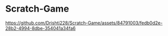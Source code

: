 # Scratch-Game



https://github.com/Drishti228/Scratch-Game/assets/84791003/fedb0d2e-28b2-4994-8dbe-354041a34fa6

